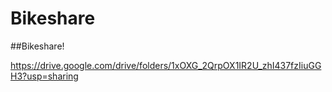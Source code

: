 # Bikeshare

##Bikeshare!



https://drive.google.com/drive/folders/1xOXG_2QrpOX1IR2U_zhI437fzIiuGGH3?usp=sharing
